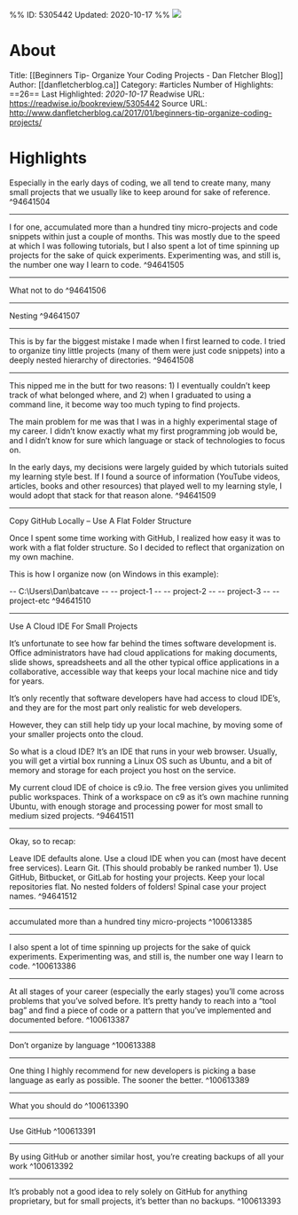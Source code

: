 %%
ID: 5305442
Updated: 2020-10-17
%%
![](https://readwise-assets.s3.amazonaws.com/static/images/article1.be68295a7e40.png)

# About
Title: [[Beginners Tip- Organize Your Coding Projects - Dan Fletcher Blog]]
Author: [[danfletcherblog.ca]]
Category: #articles
Number of Highlights: ==26==
Last Highlighted: *2020-10-17*
Readwise URL: https://readwise.io/bookreview/5305442
Source URL: http://www.danfletcherblog.ca/2017/01/beginners-tip-organize-coding-projects/


# Highlights 
Especially in the early days of coding, we all tend to create many, many small projects that we usually like to keep around for sake of reference.  ^94641504

---

I for one, accumulated more than a hundred tiny micro-projects and code snippets within just a couple of months. This was mostly due to the speed at which I was following tutorials, but I also spent a lot of time spinning up projects for the sake of quick experiments. Experimenting was, and still is, the number one way I learn to code.  ^94641505

---

What not to do  ^94641506

---

Nesting  ^94641507

---

This is by far the biggest mistake I made when I first learned to code. I tried to organize tiny little projects (many of them were just code snippets) into a deeply nested hierarchy of directories.  ^94641508

---

This nipped me in the butt for two reasons: 1) I eventually couldn’t keep track of what belonged where, and 2) when I graduated to using a command line, it become way too much typing to find projects.

The main problem for me was that I was in a highly experimental stage of my career. I didn’t know exactly what my first programming job would be, and I didn’t know for sure which language or stack of technologies to focus on.

In the early days, my decisions were largely guided by which tutorials suited my learning style best. If I found a source of information (YouTube videos, articles, books and other resources) that played well to my learning style, I would adopt that stack for that reason alone.  ^94641509

---

Copy GitHub Locally – Use A Flat Folder Structure

Once I spent some time working with GitHub, I realized how easy it was to work with a flat folder structure. So I decided to reflect that organization on my own machine.

This is how I organize now (on Windows in this example):

-- C:\Users\Dan\batcave
-- -- project-1
-- -- project-2
-- -- project-3
-- -- project-etc  ^94641510

---

Use A Cloud IDE For Small Projects

It’s unfortunate to see how far behind the times software development is. Office administrators have had cloud applications for making documents, slide shows, spreadsheets and all the other typical office applications in a collaborative, accessible way that keeps your local machine nice and tidy for years.

It’s only recently that software developers have had access to cloud IDE’s, and they are for the most part only realistic for web developers.

However, they can still help tidy up your local machine, by moving some of your smaller projects onto the cloud.

So what is a cloud IDE? It’s an IDE that runs in your web browser. Usually, you will get a virtial box running a Linux OS such as Ubuntu, and a bit of memory and storage for each project you host on the service.

My current cloud IDE of choice is c9.io. The free version gives you unlimited public workspaces. Think of a workspace on c9 as it’s own machine running Ubuntu, with enough storage and processing power for most small to medium sized projects.  ^94641511

---

Okay, so to recap:

Leave IDE defaults alone.
Use a cloud IDE when you can (most have decent free services).
Learn Git. (This should probably be ranked number 1).
Use GitHub, Bitbucket, or GitLab for hosting your projects.
Keep your local repositories flat. No nested folders of folders!
Spinal case your project names.  ^94641512

---

accumulated more than a hundred tiny micro-projects  ^100613385

---

I also spent a lot of time spinning up projects for the sake of quick experiments. Experimenting was, and still is, the number one way I learn to code.  ^100613386

---

At all stages of your career (especially the early stages) you’ll come across problems that you’ve solved before. It’s pretty handy to reach into a “tool bag” and find a piece of code or a pattern that you’ve implemented and documented before.  ^100613387

---

Don’t organize by language  ^100613388

---

One thing I highly recommend for new developers is picking a base language as early as possible. The sooner the better.  ^100613389

---

What you should do  ^100613390

---

Use GitHub  ^100613391

---

By using GitHub or another similar host, you’re creating backups of all your work  ^100613392

---

It’s probably not a good idea to rely solely on GitHub for anything proprietary, but for small projects, it’s better than no backups.  ^100613393

